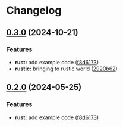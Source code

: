 # Changelog

## [0.3.0](https://github.com/kxs399/release-please-monorepo-example/compare/hello_rust-v0.2.0...hello_rust@v0.3.0) (2024-10-21)


### Features

* **rust:** add example code ([f8d6173](https://github.com/kxs399/release-please-monorepo-example/commit/f8d61736e63e4c1baf1d881c50556fa0ba6829d0))
* **rustic:** bringing to  rustic world ([2920b62](https://github.com/kxs399/release-please-monorepo-example/commit/2920b62f7d643fad13816347b27fdde159d21854))

## [0.2.0](https://github.com/amarjanica/release-please-monorepo-example/compare/hello_rust-v0.1.0...hello_rust@v0.2.0) (2024-05-25)


### Features

* **rust:** add example code ([f8d6173](https://github.com/amarjanica/release-please-monorepo-example/commit/f8d61736e63e4c1baf1d881c50556fa0ba6829d0))

